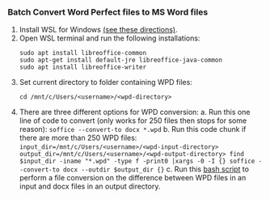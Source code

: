 ### Batch Convert Word Perfect files to MS Word files

1. Install WSL for Windows [(see these directions)](https://github.com/cookcountyil-public-defender/wiki/blob/main/installation-guides/setup-python.md#install-windows-subsystem-for-linux-and-homebrew).
2. Open WSL terminal and run the following installations:
	```
	sudo apt install libreoffice-common
	sudo apt-get install default-jre libreoffice-java-common
	sudo apt install libreoffice-writer
	```
3. Set current directory to folder containing WPD files:
	```
	cd /mnt/c/Users/<username>/<wpd-directory>
	```
4. There are three different options for WPD conversion: 
	a. Run this one line of code to convert (only works for 250 files then stops for some reason):
		```
		soffice --convert-to docx *.wpd
		```
	b. Run this code chunk if there are more than 250 WPD files:
		```
		input_dir=/mnt/c/Users/<username>/<wpd-input-directory>
		output_dir=/mnt/c/Users/<username>/<wpd-output-directory>
		find $input_dir -iname "*.wpd" -type f -print0 |xargs -0 -I {} soffice --convert-to docx --outdir $output_dir {}
	 	```
   	c. Run this [bash script](https://github.com/cookcountyil-public-defender/wiki/blob/main/how-to/wpd-conversion/wpd-convert.sh) to perform a file conversion on the difference between WPD files in an input and docx files in an output directory.
